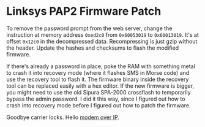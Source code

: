 # Linksys PAP2 Firmware Patch

To remove the password prompt from the web server, change the instruction at
memory address `0xed2c0` from `0x60053019` to `0x60013019`. It's at offset
`0x12c0` in the decompressed data. Recompressing is just gzip without the
header. Update the hashes and checksums to flash the modified firmware.

If there's already a password in place, poke the RAM with something metal to
crash it into recovery mode (where it flashes SMS in Morse code) and use the
recovery tool to flash it. The firmware binary inside the recovery tool can be
replaced easily with a hex editor. If the new firmware is bigger, you might
need to use the old Sipura SPA-2000 crossflash to temporarily bypass the admin
password. I did it this way, since I figured out how to crash into recovery
mode before I figured out how to patch the firmware.

Goodbye carrier locks. Hello [modem over IP](https://gekk.info/articles/ata-config.html).
